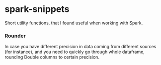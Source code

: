 # spark-snippets
Short utility functions, that I found useful when working with Spark.


### Rounder

In case you have different precision in data coming from different sources (for instance), and you need to quickly go through whole dataframe, rounding Double columns to certain precision.
